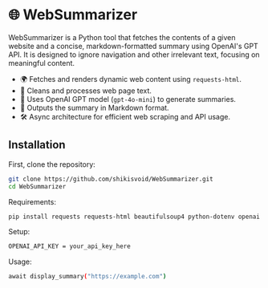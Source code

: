 # 🌐 WebSummarizer

WebSummarizer is a Python tool that fetches the contents of a given website and a concise, markdown-formatted summary using OpenAI's GPT API.
It is designed to ignore navigation and other irrelevant text, focusing on meaningful content.

- 🌍 Fetches and renders dynamic web content using `requests-html`.
- 🧹 Cleans and processes web page text.
- 🧠 Uses OpenAI GPT model (`gpt-4o-mini`) to generate summaries.
- 📝 Outputs the summary in Markdown format.
- 🛠️ Async architecture for efficient web scraping and API usage.

 
 ## Installation

First, clone the repository:

```bash
git clone https://github.com/shikisvoid/WebSummarizer.git
cd WebSummarizer
```


Requirements:

```bash
pip install requests requests-html beautifulsoup4 python-dotenv openai lxml_html_clean
```


Setup:

```bash
OPENAI_API_KEY = your_api_key_here
```

Usage:

```bash
await display_summary("https://example.com")
```

